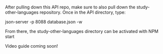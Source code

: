 After pulling down this API repo, make sure to also pull down the study-other-languages repository. 
Once in the API directory, type:

json-server -p 8088 database.json -w

From there, the study-other-languages directory can be activated with NPM start

Video guide coming soon!
